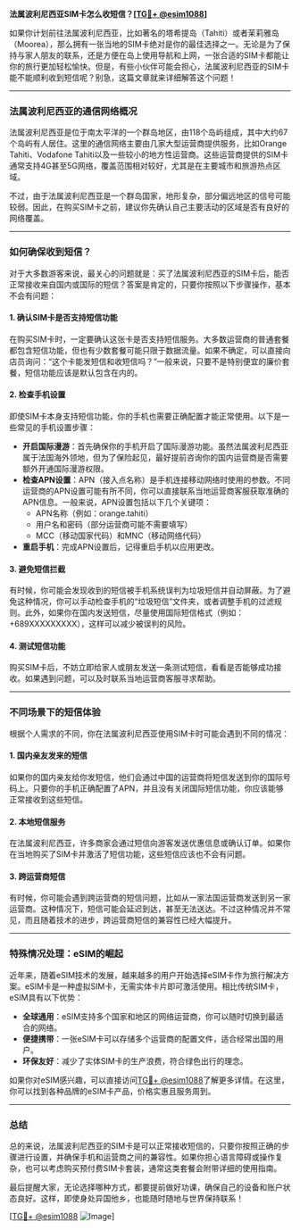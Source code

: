 **法属波利尼西亚SIM卡怎么收短信？[[TG💪+ @esim1088](https://t.me/s/esim1088)]**

如果你计划前往法属波利尼西亚，比如著名的塔希提岛（Tahiti）或者茉莉雅岛（Moorea），那么拥有一张当地的SIM卡绝对是你的最佳选择之一。无论是为了保持与家人朋友的联系，还是方便在岛上使用导航和上网，一张合适的SIM卡都能让你的旅行更加轻松愉快。但是，有些小伙伴可能会担心，法属波利尼西亚的SIM卡能不能顺利收到短信呢？别急，这篇文章就来详细解答这个问题！

---

### 法属波利尼西亚的通信网络概况

法属波利尼西亚是位于南太平洋的一个群岛地区，由118个岛屿组成，其中大约67个岛屿有人居住。这里的通信网络主要由几家大型运营商提供服务，比如Orange Tahiti、Vodafone Tahiti以及一些较小的地方性运营商。这些运营商提供的SIM卡通常支持4G甚至5G网络，覆盖范围相对较好，尤其是在主要城市和旅游热点区域。

不过，由于法属波利尼西亚是一个群岛国家，地形复杂，部分偏远地区的信号可能较弱。因此，在购买SIM卡之前，建议你先确认自己主要活动的区域是否有良好的网络覆盖。

---

### 如何确保收到短信？

对于大多数游客来说，最关心的问题就是：买了法属波利尼西亚的SIM卡后，能否正常接收来自国内或国际的短信？答案是肯定的，只要你按照以下步骤操作，基本不会有问题：

#### 1. **确认SIM卡是否支持短信功能**
   在购买SIM卡时，一定要确认这张卡是否支持短信服务。大多数运营商的普通套餐都包含短信功能，但也有少数套餐可能只限于数据流量。如果不确定，可以直接向店员询问：“这个卡能发短信和收短信吗？”一般来说，只要不是特别便宜的廉价套餐，短信功能应该是默认包含在内的。

#### 2. **检查手机设置**
   即使SIM卡本身支持短信功能，你的手机也需要正确配置才能正常使用。以下是一些常见的手机设置步骤：

   - **开启国际漫游**：首先确保你的手机开启了国际漫游功能。虽然法属波利尼西亚属于法国海外领地，但为了保险起见，最好提前咨询你的国内运营商是否需要额外开通国际漫游权限。
   - **检查APN设置**：APN（接入点名称）是手机连接移动网络时使用的参数。不同运营商的APN设置可能有所不同，你可以直接联系当地运营商客服获取准确的APN信息。一般来说，APN设置包括以下几个关键项：
     - APN名称（例如：orange.tahiti）
     - 用户名和密码（部分运营商可能不需要填写）
     - MCC（移动国家代码）和MNC（移动网络代码）
   - **重启手机**：完成APN设置后，记得重启手机以应用更改。

#### 3. **避免短信拦截**
   有时候，你可能会发现收到的短信被手机系统误判为垃圾短信并自动屏蔽。为了避免这种情况，你可以手动检查手机的“垃圾短信”文件夹，或者调整手机的过滤规则。此外，如果你在国内发送短信，尽量使用国际短信格式（例如：+689XXXXXXXXX），这样可以减少被误判的风险。

#### 4. **测试短信功能**
   购买SIM卡后，不妨立即给家人或朋友发送一条测试短信，看看是否能够成功接收。如果遇到问题，可以及时联系当地运营商客服寻求帮助。

---

### 不同场景下的短信体验

根据个人需求的不同，你在法属波利尼西亚使用SIM卡时可能会遇到不同的情况：

#### 1. **国内亲友发来的短信**
   如果你的国内亲友给你发短信，他们会通过中国的运营商将短信发送到你的国际号码上。只要你的手机正确配置了APN，并且没有关闭国际短信功能，你应该能够正常接收到这些短信。

#### 2. **本地短信服务**
   在法属波利尼西亚，许多商家会通过短信向游客发送优惠信息或确认订单。如果你在当地购买了SIM卡并激活了短信功能，这些短信应该也不会有问题。

#### 3. **跨运营商短信**
   有时候，你可能会遇到跨运营商的短信问题，比如从一家法国运营商发送到另一家运营商。这种情况下，短信可能会延迟到达，甚至无法送达。不过这种情况并不常见，而且随着技术的进步，跨运营商短信的兼容性已经大幅提升。

---

### 特殊情况处理：eSIM的崛起

近年来，随着eSIM技术的发展，越来越多的用户开始选择eSIM卡作为旅行解决方案。eSIM卡是一种虚拟SIM卡，无需实体卡片即可激活使用。相比传统SIM卡，eSIM具有以下优势：

- **全球通用**：eSIM支持多个国家和地区的网络运营商，你可以随时切换到最适合的网络。
- **便捷携带**：一张eSIM卡可以存储多个运营商的配置文件，适合经常出国的用户。
- **环保友好**：减少了实体SIM卡的生产浪费，符合绿色出行的理念。

如果你对eSIM感兴趣，可以直接访问[TG💪+ @esim1088](https://t.me/s/esim1088)了解更多详情。在这里，你可以找到各种品牌的eSIM卡产品，价格实惠且服务周到。

---

### 总结

总的来说，法属波利尼西亚的SIM卡是可以正常接收短信的，只要你按照正确的步骤进行设置，并确保手机和运营商之间的兼容性。如果你担心语言障碍或操作复杂，也可以考虑购买预付费SIM卡套装，通常这类套餐会附带详细的使用指南。

最后提醒大家，无论选择哪种方式，都要提前做好功课，确保自己的设备和账户状态良好。这样，即使身处异国他乡，也能随时随地与世界保持联系！

[[TG💪+ @esim1088](https://t.me/s/esim1088) ![Image](https://i.postimg.cc/4NQfJmqS/Snipaste-2025-05-13-00-14-12.png)]